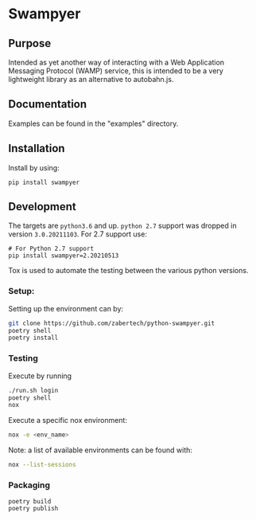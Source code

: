 # Swampyer

## Purpose

Intended as yet another way of interacting with a Web Application Messaging Protocol (WAMP) service, this is intended to be a very lightweight library as an alternative to autobahn.js.

## Documentation

Examples can be found in the "examples" directory.

## Installation

Install by using:

`pip install swampyer`

## Development

The targets are `python3.6` and up. `python 2.7` support was dropped in version `3.0.20211103`. For 2.7 support use:

```
# For Python 2.7 support
pip install swampyer=2.20210513
```

Tox is used to automate the testing between the various python versions.

### Setup:

Setting up the environment can by:

```bash
git clone https://github.com/zabertech/python-swampyer.git
poetry shell
poetry install
```

### Testing

Execute by running

```bash
./run.sh login
poetry shell
nox
```

Execute a specific nox environment:

```bash
nox -e <env_name>
```

Note: a list of available environments can be found with:

```bash
nox --list-sessions
```

### Packaging

```
poetry build
poetry publish
```

